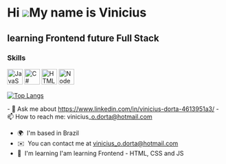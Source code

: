 Hi ![](https://user-images.githubusercontent.com/18350557/176309783-0785949b-9127-417c-8b55-ab5a4333674e.gif)My name is Vinicius
================================================================================================================================

learning Frontend future Full Stack
-----------------------------------

### Skills


<a href="https://developer.mozilla.org/en-US/docs/Web/JavaScript" rel="nofollow"><img src="https://raw.githubusercontent.com/danielcranney/readme-generator/main/public/icons/skills/javascript-colored.svg" width="36" height="36" alt="JavaScript" style="max-width: 100%;"></a>
<a href="https://docs.microsoft.com/en-us/dotnet/csharp/" rel="nofollow"><img src="https://raw.githubusercontent.com/danielcranney/readme-generator/main/public/icons/skills/csharp-colored.svg" width="36" height="36" alt="C#" style="max-width: 100%;"></a>
<a href="https://developer.mozilla.org/en-US/docs/Glossary/HTML5" rel="nofollow"><img src="https://raw.githubusercontent.com/danielcranney/readme-generator/main/public/icons/skills/html5-colored.svg" width="36" height="36" alt="HTML5" style="max-width: 100%;"></a>
<a href="https://nodejs.org/en/" rel="nofollow"><img src="https://raw.githubusercontent.com/danielcranney/readme-generator/main/public/icons/skills/nodejs-colored.svg" width="36" height="36" alt="NodeJS" style="max-width: 100%;"></a>

[![Top Langs](https://github-readme-stats.vercel.app/api/top-langs/?username=ViniciusDorta&custom_title=My%20Projects%20Languages&theme=dark&langs_count=8)](https://github.com/anuraghazra/github-readme-stats)

\- 💬 Ask me about https://www.linkedin.com/in/vinicius-dorta-4613951a3/ - 📫 How to reach me: vinicius\_o.dorta@hotmail.com

*   🌍  I'm based in Brazil
*   ✉️  You can contact me at [vinicius\_o.dorta@hotmail.com](mailto:vinicius_o.dorta@hotmail.com)
*   🧠  I'm learning I'am learning Frontend - HTML, CSS and JS
